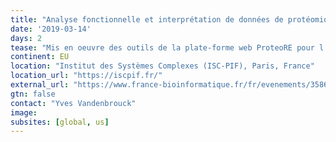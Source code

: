 ```yaml
---
title: "Analyse fonctionnelle et interprétation de données de protéomique avec ProteoRE"
date: '2019-03-14'
days: 2
tease: "Mis en oeuvre des outils de la plate-forme web ProteoRE pour l'annotation des protéomes"
continent: EU
location: "Institut des Systèmes Complexes (ISC-PIF), Paris, France"
location_url: "https://iscpif.fr/"
external_url: "https://www.france-bioinformatique.fr/fr/evenements/3586"
gtn: false
contact: "Yves Vandenbrouck"
image: 
subsites: [global, us]
---
```

